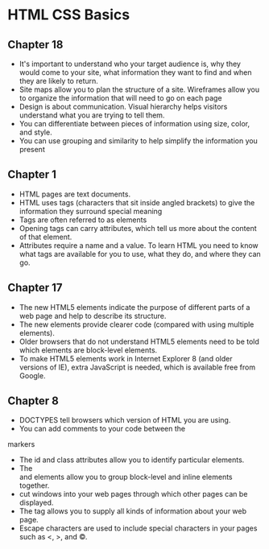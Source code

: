 # HTML CSS Basics

## Chapter 18
* It's important to understand who your target audience
is, why they would come to your site, what information
they want to find and when they are likely to return.
* Site maps allow you to plan the structure of a site.
Wireframes allow you to organize the information that
will need to go on each page
* Design is about communication. Visual hierarchy helps
visitors understand what you are trying to tell them.
* You can differentiate between pieces of information
using size, color, and style. 
* You can use grouping and similarity to help simplify
the information you present

## Chapter 1
* HTML pages are text documents.
* HTML uses tags (characters that sit inside angled
brackets) to give the information they surround special
meaning
* Tags are often referred to as elements
* Opening tags can carry attributes, which tell us more
about the content of that element.
* Attributes require a name and a value.
To learn HTML you need to know what tags are
available for you to use, what they do, and where they
can go.

## Chapter 17

* The new HTML5 elements indicate the purpose of
different parts of a web page and help to describe
its structure.
* The new elements provide clearer code (compared
with using multiple <div> elements).
* Older browsers that do not understand HTML5
elements need to be told which elements are
block-level elements.
* To make HTML5 elements work in Internet Explorer 8
(and older versions of IE), extra JavaScript is needed,
which is available free from Google.

## Chapter 8

* DOCTYPES tell browsers which version of HTML you
are using.
* You can add comments to your code between the
<!-- and --> markers
* The id and class attributes allow you to identify
particular elements.
* The <div> and <span> elements allow you to group
block-level and inline elements together.
* <iframes> cut windows into your web pages through
which other pages can be displayed.
* The <meta> tag allows you to supply all kinds of
information about your web page.
* Escape characters are used to include special
characters in your pages such as <, >, and ©.